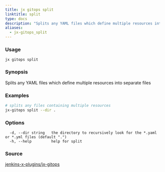 ```yaml
---
title: jx gitops split
linktitle: split
type: docs
description: "Splits any YAML files which define multiple resources into separate files"
aliases:
  - jx-gitops_split
---
```


### Usage

```
jx gitops split
```

### Synopsis

Splits any YAML files which define multiple resources into separate files

### Examples

  ```bash
  # splits any files containing multiple resources
  jx-gitops split --dir .

  ```

### Options

```
  -d, --dir string   the directory to recursively look for the *.yaml or *.yml files (default ".")
  -h, --help         help for split
```

### Source

[jenkins-x-plugins/jx-gitops](https://github.com/jenkins-x-plugins/jx-gitops)
